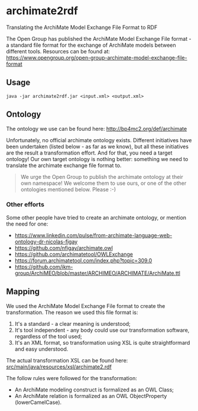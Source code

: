 # archimate2rdf
Translating the ArchiMate Model Exchange File Format to RDF

The Open Group has published the ArchiMate Model Exchange File format - a standard file format for the exchange of ArchiMate models between different tools. Resources can be found at: https://www.opengroup.org/open-group-archimate-model-exchange-file-format

## Usage

`java -jar archimate2rdf.jar <input.xml> <output.xml>`

## Ontology

The ontology we use can be found here: http://bp4mc2.org/def/archimate

Unfortunately, no official archimate ontology exists. Different initiatives have been undertaken (listed below - as far as we know), but all these initiatives are the result a transformation effort. And for that, you need a target ontology! Our own target ontology is nothing better: something we need to translate the archimate exchange file format to.

> We urge the Open Group to publish the archimate ontology at their own namespace! We welcome them to use ours, or one of the other ontologies mentioned below. Please :-)

### Other efforts

Some other people have tried to create an archimate ontology, or mention the need for one:

- https://www.linkedin.com/pulse/from-archimate-language-web-ontology-dr-nicolas-figay
- https://github.com/nfigay/archimate.owl
- https://github.com/archimatetool/OWLExchange
- https://forum.archimatetool.com/index.php?topic=309.0
- https://github.com/ikm-group/ArchiMEO/blob/master/ARCHIMEO/ARCHIMATE/ArchiMate.ttl

## Mapping

We used the ArchiMate Model Exchange File format to create the transformation. The reason we used this file format is:

1. It's a standard - a clear meaning is understood;
2. It's tool independent - any body could use our transformation software, regardless of the tool used;
3. It's an XML format, so transformation using XSL is quite straightformard and easy understood.

The actual transformation XSL can be found here: [src/main/java/resources/xsl/archimate2.rdf](https://github.com/bp4mc2/archimate2rdf/blob/master/src/main/java/resources/xsl/archimate2rdf.xsl)

The follow rules were followed for the transformation:
- An ArchiMate modeling construct is formalized as an OWL Class;
- An ArchiMate relation is formalized as an OWL ObjectProperty (lowerCamelCase).
